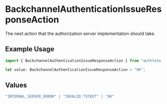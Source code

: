 # BackchannelAuthenticationIssueResponseAction

The next action that the authorization server implementation should take.

## Example Usage

```typescript
import { BackchannelAuthenticationIssueResponseAction } from "authlete-test/models";

let value: BackchannelAuthenticationIssueResponseAction = "OK";
```

## Values

```typescript
"INTERNAL_SERVER_ERROR" | "INVALID_TICKET" | "OK"
```